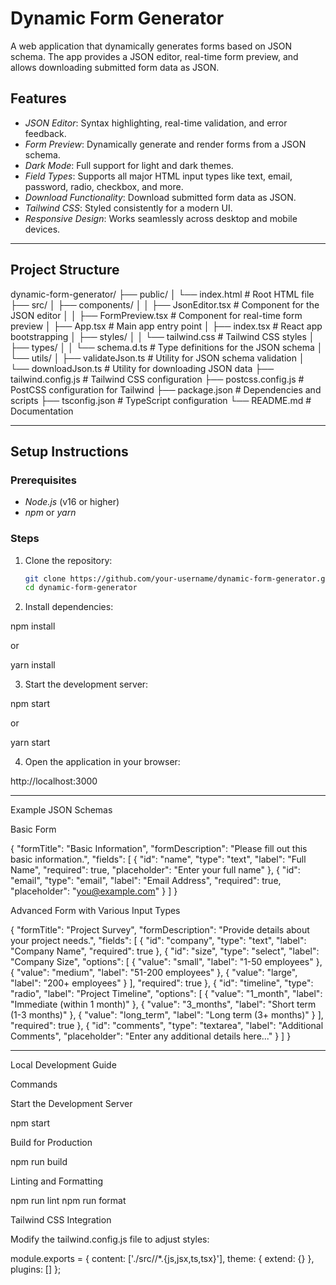 # Dynamic Form Generator

A web application that dynamically generates forms based on JSON schema. The app provides a JSON editor, real-time form preview, and allows downloading submitted form data as JSON.

## Features
- *JSON Editor*: Syntax highlighting, real-time validation, and error feedback.
- *Form Preview*: Dynamically generate and render forms from a JSON schema.
- *Dark Mode*: Full support for light and dark themes.
- *Field Types*: Supports all major HTML input types like text, email, password, radio, checkbox, and more.
- *Download Functionality*: Download submitted form data as JSON.
- *Tailwind CSS*: Styled consistently for a modern UI.
- *Responsive Design*: Works seamlessly across desktop and mobile devices.

---

## Project Structure

dynamic-form-generator/ 
├── public/
│   └── index.html              # Root HTML file 
├── src/ 
│   ├── components/ 
│   │   ├── JsonEditor.tsx      # Component for the JSON editor 
│   │   ├── FormPreview.tsx     # Component for real-time form preview 
│   ├── App.tsx                 # Main app entry point 
│   ├── index.tsx               # React app bootstrapping 
│   ├── styles/ 
│   │   └── tailwind.css        # Tailwind CSS styles 
│   ├── types/ 
│   │   └── schema.d.ts         # Type definitions for the JSON schema 
│   └── utils/ 
│       ├── validateJson.ts     # Utility for JSON schema validation 
│       └── downloadJson.ts     # Utility for downloading JSON data 
├── tailwind.config.js          # Tailwind CSS configuration 
├── postcss.config.js           # PostCSS configuration for Tailwind 
├── package.json                # Dependencies and scripts 
├── tsconfig.json               # TypeScript configuration 
└── README.md                   # Documentation

---

## Setup Instructions

### Prerequisites
- *Node.js* (v16 or higher)
- *npm* or *yarn*

### Steps
1. Clone the repository:
   ```bash
   git clone https://github.com/your-username/dynamic-form-generator.git
   cd dynamic-form-generator

2. Install dependencies:

npm install

or

yarn install


3. Start the development server:

npm start

or

yarn start


4. Open the application in your browser:

http://localhost:3000




---

Example JSON Schemas

Basic Form

{
  "formTitle": "Basic Information",
  "formDescription": "Please fill out this basic information.",
  "fields": [
    {
      "id": "name",
      "type": "text",
      "label": "Full Name",
      "required": true,
      "placeholder": "Enter your full name"
    },
    {
      "id": "email",
      "type": "email",
      "label": "Email Address",
      "required": true,
      "placeholder": "you@example.com"
    }
  ]
}

Advanced Form with Various Input Types

{
  "formTitle": "Project Survey",
  "formDescription": "Provide details about your project needs.",
  "fields": [
    {
      "id": "company",
      "type": "text",
      "label": "Company Name",
      "required": true
    },
    {
      "id": "size",
      "type": "select",
      "label": "Company Size",
      "options": [
        { "value": "small", "label": "1-50 employees" },
        { "value": "medium", "label": "51-200 employees" },
        { "value": "large", "label": "200+ employees" }
      ],
      "required": true
    },
    {
      "id": "timeline",
      "type": "radio",
      "label": "Project Timeline",
      "options": [
        { "value": "1_month", "label": "Immediate (within 1 month)" },
        { "value": "3_months", "label": "Short term (1-3 months)" },
        { "value": "long_term", "label": "Long term (3+ months)" }
      ],
      "required": true
    },
    {
      "id": "comments",
      "type": "textarea",
      "label": "Additional Comments",
      "placeholder": "Enter any additional details here..."
    }
  ]
}


---

Local Development Guide

Commands

Start the Development Server

npm start

Build for Production

npm run build

Linting and Formatting

npm run lint
npm run format


Tailwind CSS Integration

Modify the tailwind.config.js file to adjust styles:

module.exports = {
  content: ['./src//*.{js,jsx,ts,tsx}'],
  theme: {
    extend: {}
  },
  plugins: []
};
